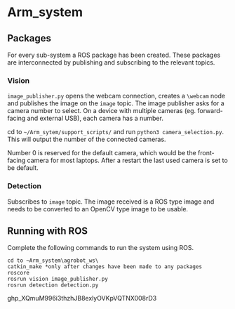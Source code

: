 # Arm_system
## Packages
For every sub-system a ROS package has been created. These packages are interconnected by publishing and subscribing to the relevant topics.

### Vision
`image_publisher.py` opens the webcam connection, creates a `\webcam` node and publishes the image on the `image` topic.
The image publisher asks for a camera number to select. On a device with multiple cameras (eg. forward-facing and external USB), each camera has a number. 

cd to `~/Arm_sytem/support_scripts/` and run `python3 camera_selection.py`. This will output the number of the connected cameras. 

Number 0 is reserved for the default camera, which would be the front-facing camera for most laptops. After a restart the last used camera is set to be default.

### Detection
Subscribes to `image` topic. The image received is a ROS type image and needs to be converted to an OpenCV type image to be usable.

## Running with ROS
Complete the following commands to run the system using ROS.

```
cd to ~Arm_system\agrobot_ws\
catkin_make *only after changes have been made to any packages
roscore
rosrun vision image_publisher.py
rosrun detection detection.py
```



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
   

